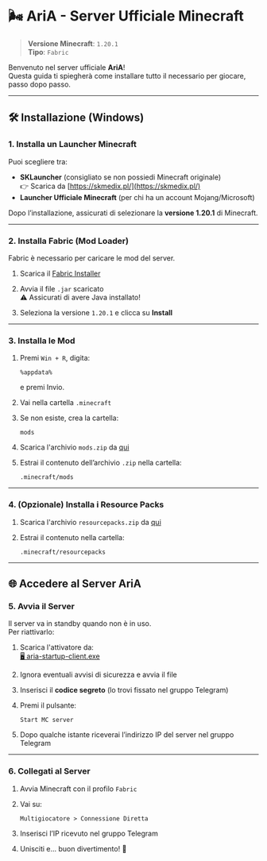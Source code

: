 # 🌬️ AriA - Server Ufficiale Minecraft

> **Versione Minecraft**: `1.20.1`  
> **Tipo**: `Fabric`

Benvenuto nel server ufficiale **AriA**!  
Questa guida ti spiegherà come installare tutto il necessario per giocare, passo dopo passo.

---

## 🛠️ Installazione (Windows)

### 1. Installa un Launcher Minecraft

Puoi scegliere tra:

- **SKLauncher** (consigliato se non possiedi Minecraft originale)  
  👉 Scarica da [https://skmedix.pl/](https://skmedix.pl/)
- **Launcher Ufficiale Minecraft** (per chi ha un account Mojang/Microsoft)

Dopo l’installazione, assicurati di selezionare la **versione 1.20.1** di Minecraft.

---

### 2. Installa Fabric (Mod Loader)

Fabric è necessario per caricare le mod del server.

1. Scarica il [Fabric Installer](https://maven.fabricmc.net/net/fabricmc/fabric-installer/1.0.3/fabric-installer-1.0.3.jar)

2. Avvia il file `.jar` scaricato  
   ⚠️ Assicurati di avere Java installato!

3. Seleziona la versione `1.20.1` e clicca su **Install**

---

### 3. Installa le Mod

1. Premi `Win + R`, digita:

   ```
   %appdata%
   ```

   e premi Invio.

2. Vai nella cartella `.minecraft`

3. Se non esiste, crea la cartella:

   ```
   mods
   ```

4. Scarica l'archivio `mods.zip` da [qui](https://1drv.ms/f/c/065897bd642782c8/EjrP1DBPqGpLsBY0MtgaA4QBK0Mirq6CyuJGV2kWlkpRyw?e=64qIxT)

5. Estrai il contenuto dell’archivio `.zip` nella cartella:

   ```
   .minecraft/mods
   ```

---

### 4. (Opzionale) Installa i Resource Packs

1. Scarica l'archivio `resourcepacks.zip` da [qui](https://1drv.ms/f/c/065897bd642782c8/EjrP1DBPqGpLsBY0MtgaA4QBK0Mirq6CyuJGV2kWlkpRyw?e=64qIxT)

2. Estrai il contenuto nella cartella:

   ```
   .minecraft/resourcepacks
   ```

---

## 🌐 Accedere al Server AriA

### 5. Avvia il Server

Il server va in standby quando non è in uso.  
Per riattivarlo:

1. Scarica l'attivatore da:  
   [🖥️ aria-startup-client.exe](https://github.com/eugenio-guarino/aria-minecraft-server-windows-client/releases/download/v2.0/aria-startup-client.exe)

2. Ignora eventuali avvisi di sicurezza e avvia il file

3. Inserisci il **codice segreto** (lo trovi fissato nel gruppo Telegram)

4. Premi il pulsante:

   ```
   Start MC server
   ```

5. Dopo qualche istante riceverai l’indirizzo IP del server nel gruppo Telegram

---

### 6. Collegati al Server

1. Avvia Minecraft con il profilo `Fabric`

2. Vai su:

   ```
   Multigiocatore > Connessione Diretta
   ```

3. Inserisci l’IP ricevuto nel gruppo Telegram

4. Unisciti e... buon divertimento! 🚀
